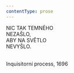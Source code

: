 ```yaml
---
contentType: prose
---
```


NIC TAK TEMNÉHO  
NEZAŠLO,  
ABY NA SVĚTLO  
NEVYŠLO.   
 

Inquisitorní process, 1696
